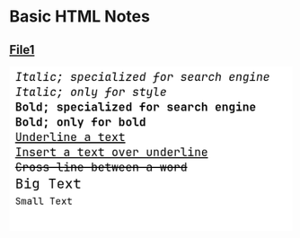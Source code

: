 # Basic HTML Notes

## [File1](https://github.com/Seemanto199/college-programming/blob/main/1.Title%20%2C%20Heading%2C%20Paragraph%2C%20Line%20Break%2C%20Horizontal%20Line.html)
![1](screenshots/1.png)
